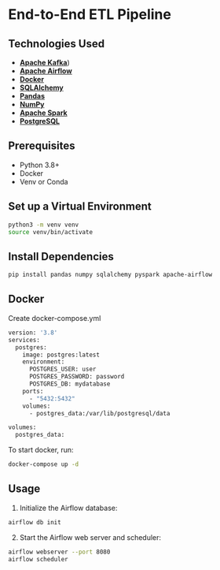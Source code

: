 # End-to-End ETL Pipeline


## Technologies Used

- [**Apache Kafka**](https://kafka.apache.org/documentation/))
- [**Apache Airflow**](https://airflow.apache.org/docs/)
- [**Docker**](https://docs.docker.com/compose/intro/compose-application-model/)
- [**SQLAlchemy**](https://docs.sqlalchemy.org/en/20/intro.html)
- [**Pandas**](https://pandas.pydata.org/docs/user_guide/index.html#user-guide)
- [**NumPy**](https://numpy.org/doc/2.1/user/basics.html)
- [**Apache Spark**](https://spark.apache.org/docs/3.5.3/)
- [**PostgreSQL**](https://www.postgresql.org/docs/current/index.html)


## Prerequisites
- Python 3.8+
- Docker
- Venv or Conda


## Set up a Virtual Environment

```sh
python3 -m venv venv
source venv/bin/activate  
```

## Install Dependencies

```sh
pip install pandas numpy sqlalchemy pyspark apache-airflow
```

## Docker

Create docker-compose.yml

```sh
version: '3.8'
services:
  postgres:
    image: postgres:latest
    environment:
      POSTGRES_USER: user
      POSTGRES_PASSWORD: password
      POSTGRES_DB: mydatabase
    ports:
      - "5432:5432"
    volumes:
      - postgres_data:/var/lib/postgresql/data

volumes:
  postgres_data:
```

To start docker, run:
```sh
docker-compose up -d
```

## Usage

1. Initialize the Airflow database:
```sh
airflow db init
```

2. Start the Airflow web server and scheduler:
```sh
airflow webserver --port 8080
airflow scheduler

```






